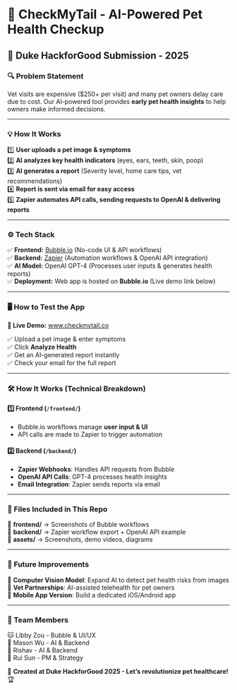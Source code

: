 # 🐾 CheckMyTail - AI-Powered Pet Health Checkup
## 🚀 Duke HackforGood Submission - 2025

### **🔍 Problem Statement**
Vet visits are expensive ($250+ per visit) and many pet owners delay care due to cost. Our AI-powered tool provides **early pet health insights** to help owners make informed decisions.

---

### **💡 How It Works**
1️⃣ **User uploads a pet image & symptoms**  
2️⃣ **AI analyzes key health indicators** (eyes, ears, teeth, skin, poop)  
3️⃣ **AI generates a report** (Severity level, home care tips, vet recommendations)  
4️⃣ **Report is sent via email for easy access**  
5️⃣ **Zapier automates API calls, sending requests to OpenAI & delivering reports**  

---

### **⚙️ Tech Stack**
✅ **Frontend:** [Bubble.io](https://bubble.io) (No-code UI & API workflows)  
✅ **Backend:** [Zapier](https://zapier.com) (Automation workflows & OpenAI API integration)  
✅ **AI Model:** OpenAI GPT-4 (Processes user inputs & generates health reports)  
✅ **Deployment:** Web app is hosted on **Bubble.io** (Live demo link below)  

---

### **🖥️ How to Test the App**
**🔗 Live Demo:** www.checkmytail.co

✅ Upload a pet image & enter symptoms  
✅ Click **Analyze Health**  
✅ Get an AI-generated report instantly  
✅ Check your email for the full report  

---

### **🛠️ How It Works (Technical Breakdown)**
#### **1️⃣ Frontend (`/frontend/`)**
- Bubble.io workflows manage **user input & UI**  
- API calls are made to Zapier to trigger automation  

#### **2️⃣ Backend (`/backend/`)**
- **Zapier Webhooks**: Handles API requests from Bubble  
- **OpenAI API Calls**: GPT-4 processes health insights  
- **Email Integration**: Zapier sends reports via email  

---

### **📁 Files Included in This Repo**
📂 **frontend/** → Screenshots of Bubble workflows  
📂 **backend/** → Zapier workflow export + OpenAI API example  
📂 **assets/** → Screenshots, demo videos, diagrams  

---

### **📝 Future Improvements**
🔹 **Computer Vision Model**: Expand AI to detect pet health risks from images  
🔹 **Vet Partnerships**: AI-assisted telehealth for pet owners  
🔹 **Mobile App Version**: Build a dedicated iOS/Android app  

---

### **👥 Team Members**
🐱 Libby Zou - Bubble & UI/UX  
🐶 Mason Wu - AI & Backend  
🐾 Rishav - AI & Backend  
🐰 Rui Sun - PM & Strategy 

🚀 **Created at Duke HackforGood 2025 - Let’s revolutionize pet healthcare!** 🏆  
